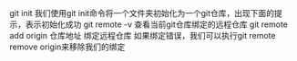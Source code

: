 git init
我们使用git init命令将一个文件夹初始化为一个git仓库，出现下面的提示，表示初始化成功
git remote -v 查看当前git仓库绑定的远程仓库
git remote add origin 仓库地址 绑定远程仓库
如果绑定错误，我们可以执行git remote remove origin来移除我们的绑定